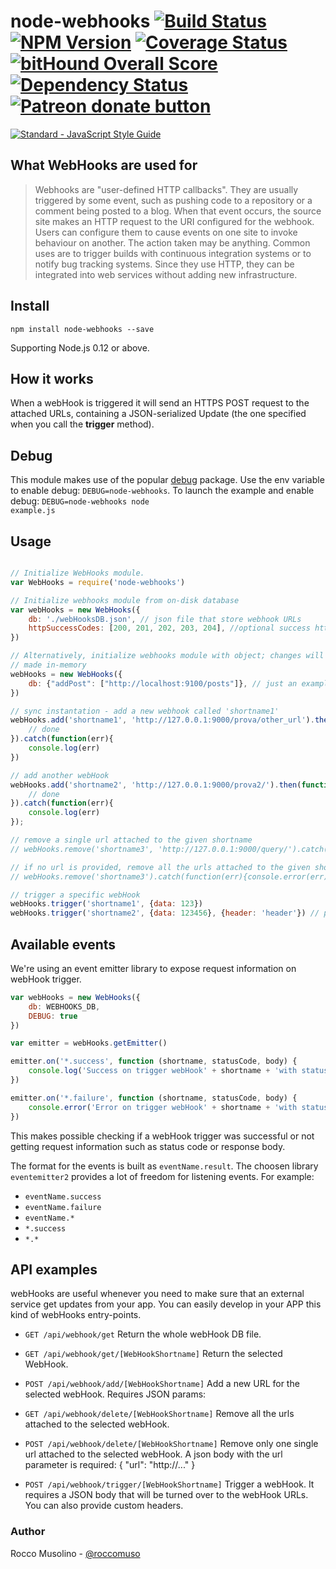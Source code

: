 # node-webhooks [![Build Status](https://travis-ci.org/roccomuso/node-webhooks.svg?branch=master)](https://travis-ci.org/roccomuso/node-webhooks) [![NPM Version](https://img.shields.io/npm/v/node-webhooks.svg)](https://www.npmjs.com/package/node-webhooks) [![Coverage Status](https://coveralls.io/repos/github/roccomuso/node-webhooks/badge.svg?branch=master)](https://coveralls.io/github/roccomuso/node-webhooks?branch=master) [![bitHound Overall Score](https://www.bithound.io/github/roccomuso/node-webhooks/badges/score.svg)](https://www.bithound.io/github/roccomuso/node-webhooks) [![Dependency Status](https://david-dm.org/roccomuso/node-webhooks.png)](https://david-dm.org/roccomuso/node-webhooks) <span class="badge-patreon"><a href="https://patreon.com/roccomuso" title="Donate to this project using Patreon"><img src="https://img.shields.io/badge/patreon-donate-yellow.svg" alt="Patreon donate button" /></a></span>


[![Standard - JavaScript Style Guide](https://cdn.rawgit.com/feross/standard/master/badge.svg)](https://github.com/feross/standard)

## What WebHooks are used for

> Webhooks are "user-defined HTTP callbacks". They are usually triggered by some event, such as pushing code to a repository or a comment being posted to a blog. When that event occurs, the source site makes an HTTP request to the URI configured for the webhook. Users can configure them to cause events on one site to invoke behaviour on another. The action taken may be anything. Common uses are to trigger builds with continuous integration systems or to notify bug tracking systems. Since they use HTTP, they can be integrated into web services without adding new infrastructure.

## Install

    npm install node-webhooks --save

Supporting Node.js 0.12 or above.

## How it works

When a webHook is triggered it will send an HTTPS POST request to the attached URLs, containing a JSON-serialized Update (the one specified when you call the **trigger** method).

## Debug

This module makes use of the popular [debug](https://github.com/visionmedia/debug) package. Use the env variable to enable debug: <code>DEBUG=node-webhooks</code>.
To launch the example and enable debug: <code>DEBUG=node-webhooks node example.js</code>

## Usage

```javascript

// Initialize WebHooks module.
var WebHooks = require('node-webhooks')

// Initialize webhooks module from on-disk database
var webHooks = new WebHooks({
    db: './webHooksDB.json', // json file that store webhook URLs
    httpSuccessCodes: [200, 201, 202, 203, 204], //optional success http status codes
})

// Alternatively, initialize webhooks module with object; changes will only be
// made in-memory
webHooks = new WebHooks({
    db: {"addPost": ["http://localhost:9100/posts"]}, // just an example
})

// sync instantation - add a new webhook called 'shortname1'
webHooks.add('shortname1', 'http://127.0.0.1:9000/prova/other_url').then(function(){
	// done
}).catch(function(err){
	console.log(err)
})

// add another webHook
webHooks.add('shortname2', 'http://127.0.0.1:9000/prova2/').then(function(){
	// done
}).catch(function(err){
	console.log(err)
});

// remove a single url attached to the given shortname
// webHooks.remove('shortname3', 'http://127.0.0.1:9000/query/').catch(function(err){console.error(err);})

// if no url is provided, remove all the urls attached to the given shortname
// webHooks.remove('shortname3').catch(function(err){console.error(err);})

// trigger a specific webHook
webHooks.trigger('shortname1', {data: 123})
webHooks.trigger('shortname2', {data: 123456}, {header: 'header'}) // payload will be sent as POST request with JSON body (Content-Type: application/json) and custom header

```

## Available events

We're using an event emitter library to expose request information on webHook trigger.

```javascript
var webHooks = new WebHooks({
    db: WEBHOOKS_DB,
    DEBUG: true
})

var emitter = webHooks.getEmitter()

emitter.on('*.success', function (shortname, statusCode, body) {
    console.log('Success on trigger webHook' + shortname + 'with status code', statusCode, 'and body', body)
})

emitter.on('*.failure', function (shortname, statusCode, body) {
    console.error('Error on trigger webHook' + shortname + 'with status code', statusCode, 'and body', body)
})
```

This makes possible checking if a webHook trigger was successful or not getting request information such as status code or response body.

The format for the events is built as `eventName.result`. The choosen library `eventemitter2` provides a lot of freedom for listening events. For example:

- `eventName.success`
- `eventName.failure`
- `eventName.*`
- `*.success`
- `*.*`


## API examples

webHooks are useful whenever you need to make sure that an external service get updates from your app.
You can easily develop in your APP this kind of webHooks entry-points.

- <code>GET /api/webhook/get</code>
Return the whole webHook DB file.

- <code>GET /api/webhook/get/[WebHookShortname]</code>
Return the selected WebHook.

- <code>POST /api/webhook/add/[WebHookShortname]</code>
Add a new URL for the selected webHook. Requires JSON params:

- <code>GET /api/webhook/delete/[WebHookShortname]</code>
Remove all the urls attached to the selected webHook.

- <code>POST /api/webhook/delete/[WebHookShortname]</code>
Remove only one single url attached to the selected webHook.
A json body with the url parameter is required: { "url": "http://..." }

- <code>POST /api/webhook/trigger/[WebHookShortname]</code>
Trigger a webHook. It requires a JSON body that will be turned over to the webHook URLs. You can also provide custom headers.



### Author

Rocco Musolino - [@roccomuso](https://twitter.com/roccomuso)
